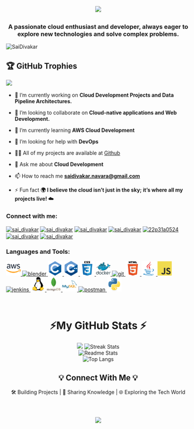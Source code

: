 <h1 align="center">
    <img src="https://readme-typing-svg.herokuapp.com?font=Righteous&size=35&color=0ABAB5&center=true&vCenter=true&width=550&height=70&duration=4000&lines=Welcome+to+my+GitHub!;I'm+Sai+Divakar!;I+💖+learning+problem+solving!" />
</h1>

<h3 align="center">A passionate cloud enthusiast and developer, always eager to explore new technologies and solve complex problems.</h3>


<p align="left"> <img src="https://komarev.com/ghpvc/?username=SaiDivakar-Navara&label=Profile%20views&color=0e75b6&style=flat" alt="SaiDivakar" /> </p>



## 🏆 GitHub Trophies
![](https://github-profile-trophy.vercel.app/?username=SaiDivakar-Navara&theme=radical&no-frame=false&no-bg=false&margin-w=4)

- 🔭 I’m currently working on **Cloud Development Projects and Data Pipeline Architectures.**

- 👯 I’m looking to collaborate on **Cloud-native applications and Web Development.**

- 🌱 I’m currently learning **AWS Cloud Development**

- 🤝 I’m looking for help with **DevOps**

- 👨‍💻 All of my projects are available at [Github](https://github.com/SaiDivakar-Navara)

- 💬 Ask me about **Cloud Development**

- 📫 How to reach me **saidivakar.navara@gmail.com**

- ⚡ Fun fact **🌍 I believe the cloud isn’t just in the sky; it’s where all my projects live! ☁️**




<h3 align="left">Connect with me:</h3>
<p align="left">
<a href="https://dev.to/n_saidivakar_c0f61680581" target="blank"><img align="center" src="https://raw.githubusercontent.com/rahuldkjain/github-profile-readme-generator/master/src/images/icons/Social/devto.svg" alt="sai_divakar" height="30" width="40" /></a>
<a href="https://www.linkedin.com/in/sai-divakar-navara/" target="blank"><img align="center" src="https://raw.githubusercontent.com/rahuldkjain/github-profile-readme-generator/master/src/images/icons/Social/linked-in-alt.svg" alt="sai_divakar" height="30" width="40" /></a>
<a href="https://www.instagram.com/cool._.boy._.nani/" target="blank"><img align="center" src="https://raw.githubusercontent.com/rahuldkjain/github-profile-readme-generator/master/src/images/icons/Social/instagram.svg" alt="sai_divakar" height="30" width="40" /></a>
<a href="https://www.codechef.com/users/sai_divakar" target="blank"><img align="center" src="https://cdn.jsdelivr.net/npm/simple-icons@3.1.0/icons/codechef.svg" alt="sai_divakar" height="30" width="40" /></a>
<a href="https://www.hackerrank.com/22p31a0524" target="blank"><img align="center" src="https://raw.githubusercontent.com/rahuldkjain/github-profile-readme-generator/master/src/images/icons/Social/hackerrank.svg" alt="22p31a0524" height="30" width="40" /></a>
<a href="https://leetcode.com/u/Sai_Divakar07/" target="blank"><img align="center" src="https://raw.githubusercontent.com/rahuldkjain/github-profile-readme-generator/master/src/images/icons/Social/leet-code.svg" alt="sai_divakar" height="30" width="40" /></a>
<a href="https://www.geeksforgeeks.org/user/nani_777/" target="blank"><img align="center" src="https://raw.githubusercontent.com/rahuldkjain/github-profile-readme-generator/master/src/images/icons/Social/geeks-for-geeks.svg" alt="sai_divakar" height="30" width="40" /></a>
</p>

<h3 align="left">Languages and Tools:</h3>
<p align="left"> <a href="https://aws.amazon.com" target="_blank" rel="noreferrer"> <img src="https://raw.githubusercontent.com/devicons/devicon/master/icons/amazonwebservices/amazonwebservices-original-wordmark.svg" alt="aws" width="40" height="40"/> </a> <a href="https://www.blender.org/" target="_blank" rel="noreferrer"> <img src="https://download.blender.org/branding/community/blender_community_badge_white.svg" alt="blender" width="40" height="40"/> </a> <a href="https://www.cprogramming.com/" target="_blank" rel="noreferrer"> <img src="https://raw.githubusercontent.com/devicons/devicon/master/icons/c/c-original.svg" alt="c" width="40" height="40"/> </a> <a href="https://www.w3schools.com/cpp/" target="_blank" rel="noreferrer"> <img src="https://raw.githubusercontent.com/devicons/devicon/master/icons/cplusplus/cplusplus-original.svg" alt="cplusplus" width="40" height="40"/> </a> <a href="https://www.w3schools.com/css/" target="_blank" rel="noreferrer"> <img src="https://raw.githubusercontent.com/devicons/devicon/master/icons/css3/css3-original-wordmark.svg" alt="css3" width="40" height="40"/> </a> <a href="https://www.docker.com/" target="_blank" rel="noreferrer"> <img src="https://raw.githubusercontent.com/devicons/devicon/master/icons/docker/docker-original-wordmark.svg" alt="docker" width="40" height="40"/> </a> <a href="https://git-scm.com/" target="_blank" rel="noreferrer"> <img src="https://www.vectorlogo.zone/logos/git-scm/git-scm-icon.svg" alt="git" width="40" height="40"/> </a> <a href="https://www.w3.org/html/" target="_blank" rel="noreferrer"> <img src="https://raw.githubusercontent.com/devicons/devicon/master/icons/html5/html5-original-wordmark.svg" alt="html5" width="40" height="40"/> </a> <a href="https://www.java.com" target="_blank" rel="noreferrer"> <img src="https://raw.githubusercontent.com/devicons/devicon/master/icons/java/java-original.svg" alt="java" width="40" height="40"/> </a> <a href="https://developer.mozilla.org/en-US/docs/Web/JavaScript" target="_blank" rel="noreferrer"> <img src="https://raw.githubusercontent.com/devicons/devicon/master/icons/javascript/javascript-original.svg" alt="javascript" width="40" height="40"/> </a> <a href="https://www.jenkins.io" target="_blank" rel="noreferrer"> <img src="https://www.vectorlogo.zone/logos/jenkins/jenkins-icon.svg" alt="jenkins" width="40" height="40"/> </a> <a href="https://www.linux.org/" target="_blank" rel="noreferrer"> <img src="https://raw.githubusercontent.com/devicons/devicon/master/icons/linux/linux-original.svg" alt="linux" width="40" height="40"/> </a> <a href="https://www.mongodb.com/" target="_blank" rel="noreferrer"> <img src="https://raw.githubusercontent.com/devicons/devicon/master/icons/mongodb/mongodb-original-wordmark.svg" alt="mongodb" width="40" height="40"/> </a> <a href="https://www.mysql.com/" target="_blank" rel="noreferrer"> <img src="https://raw.githubusercontent.com/devicons/devicon/master/icons/mysql/mysql-original-wordmark.svg" alt="mysql" width="40" height="40"/> </a> <a href="https://postman.com" target="_blank" rel="noreferrer"> <img src="https://www.vectorlogo.zone/logos/getpostman/getpostman-icon.svg" alt="postman" width="40" height="40"/> </a> <a href="https://www.python.org" target="_blank" rel="noreferrer"> <img src="https://raw.githubusercontent.com/devicons/devicon/master/icons/python/python-original.svg" alt="python" width="40" height="40"/> </a> </p>


<br>
<div align="center">
  <h1> ⚡My GitHub Stats ⚡</h1>

  <img src="https://readme-typing-svg.herokuapp.com/?font=Monospace&size=24&color=00FA9A&width=500&lines=Code+Commits:+Growing+Daily!;Repositories:+Growing+Continuously!;Contributions:+Making+an+Impact!;Let's+Explore+My+Stats+👇" />

  <!-- Streak Stats -->
  <img width="400" src="https://github-readme-streak-stats-salesp07.vercel.app/?user=SaiDivakar-Navara&count_private=true&theme=highcontrast&border_radius=15" alt="Streak Stats" />
<br>
  <!-- Readme Stats -->
  <img width="400" src="https://github-readme-stats-salesp07.vercel.app/api?username=SaiDivakar-Navara&count_private=true&show_icons=true&theme=tokyonight&rank_icon=github&border_radius=15" alt="Readme Stats" />
<br>
  <!-- Top Languages -->
  <img width="330" src="https://github-readme-stats-salesp07.vercel.app/api/top-langs/?username=SaiDivakar-Navara&hide=HTML&langs_count=8&layout=compact&theme=tokyonight&border_radius=15&size_weight=0.5&count_weight=0.5&exclude_repo=github-readme-stats" alt="Top Langs" />

  <h2>💡 Connect With Me 💡</h2>
  <p>🛠️ Building Projects | 🌟 Sharing Knowledge | 🌐 Exploring the Tech World</p>
</div>
<br>

<center><h3>
  <img src="https://readme-typing-svg.herokuapp.com/?font=Indie+Flower&size=28&color=FF69B4&center=false&width=600&lines=“Strive+for+progress,+not+perfection.”;“Success+is+the+sum+of+small+efforts.”" />
</h3></center>
